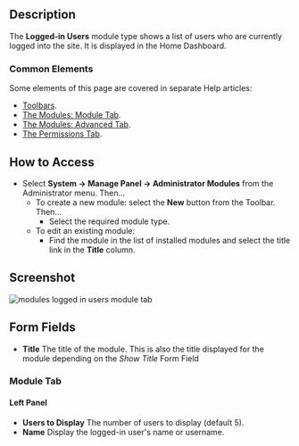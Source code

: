 <!-- Filename: Help4.x:Admin_Modules:_Logged-in_Users / Display title: Modules: Logged-in Users -->

## Description

The **Logged-in Users** module type shows a list of users who are
currently logged into the site. It is displayed in the Home Dashboard.

### Common Elements

Some elements of this page are covered in separate Help articles:

* [Toolbars](jdocmanual?article=help/common-elements/toolbars).
* [The Modules: Module Tab](jdocmanual?article=help/modules/modules-module-tab).
* [The Modules: Advanced Tab](jdocmanual?article=help/modules/modules-advanced-tab).
* [The Permissions Tab](jdocmanual?article=help/common-elements/edit-permissions).

## How to Access

- Select **System → Manage Panel → Administrator Modules** from
  the Administrator menu. Then...
  - To create a new module: select the **New** button from the Toolbar.
    Then...
    - Select the required module type.
  - To edit an existing module:
    - Find the module in the list of installed modules and select the
      title link in the **Title** column.

## Screenshot

![modules logged in users module tab](../../../en/images/modules-admin/modules-logged-in-users-module-tab.png)

## Form Fields

- **Title** The title of the module. This is also the title displayed
  for the module depending on the *Show Title* Form Field

### Module Tab

#### Left Panel

- **Users to Display** The number of users to display (default 5).
- **Name** Display the logged-in user's name or username.
